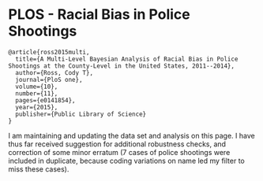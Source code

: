 # PLOS - Racial Bias in Police Shootings

```
@article{ross2015multi,
  title={A Multi-Level Bayesian Analysis of Racial Bias in Police Shootings at the County-Level in the United States, 2011--2014},
  author={Ross, Cody T},
  journal={PloS one},
  volume={10},
  number={11},
  pages={e0141854},
  year={2015},
  publisher={Public Library of Science}
}
```

I am maintaining and updating the data set and analysis on this page. I have thus far received suggestion for additional robustness checks, and correction of some minor erratum (7 cases of police shootings were included in duplicate, because coding variations on name led my filter to miss these cases).
